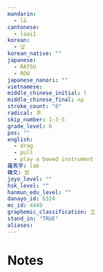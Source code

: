 ```yaml
---
mandarin:
  - lā
cantonese:
  - laai1
korean:
  - 납
korean_native: ""
japanese:
  - RATSU
  - ROU
japanese_nanori: ""
vietnamese:
middle_chinese_initial: l
middle_chinese_final: ʌp
stroke_count: "8"
radical: 手
skip_number: 1-3-5
grade_level: 6
pos: ""
english:
  - drag
  - pull
  - play a bowed instrument
羅馬字: lab
韓文: 랍
joyo_level: ""
hsk_level: ""
hanmun_edu_level: ""
danayo_id: 6324
mc_id: 4449
graphemic_classification: 立
stand_in: "TRUE"
aliases:
---
```


# Notes
